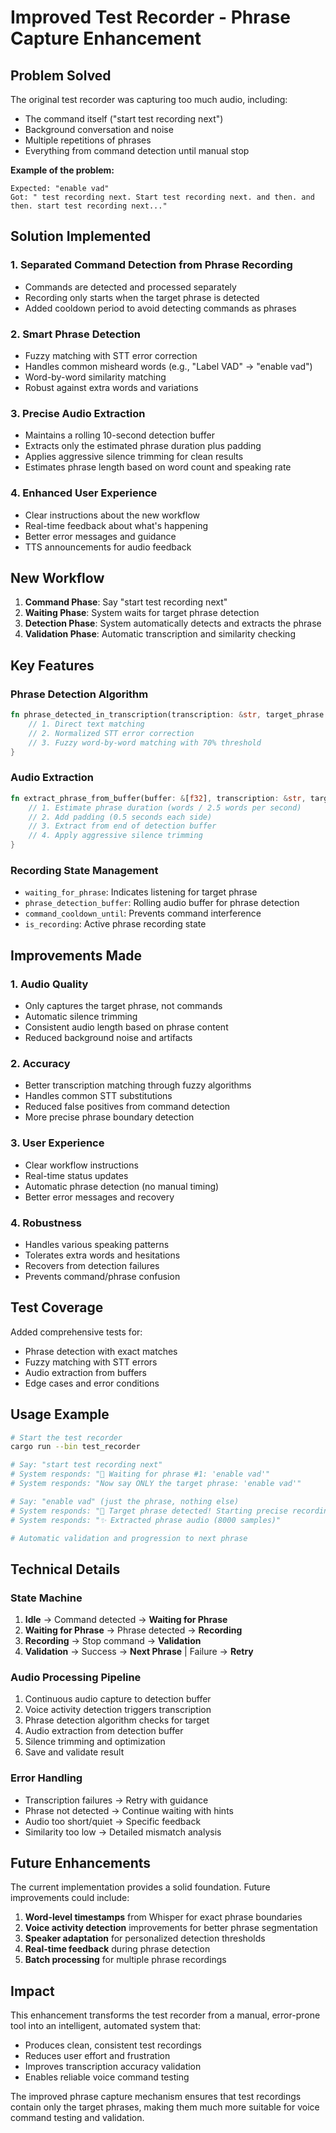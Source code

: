 # Improved Test Recorder - Phrase Capture Enhancement

## Problem Solved

The original test recorder was capturing too much audio, including:
- The command itself ("start test recording next")
- Background conversation and noise
- Multiple repetitions of phrases
- Everything from command detection until manual stop

**Example of the problem:**
```
Expected: "enable vad"
Got: " test recording next. Start test recording next. and then. and then. start test recording next..."
```

## Solution Implemented

### 1. **Separated Command Detection from Phrase Recording**
- Commands are detected and processed separately
- Recording only starts when the target phrase is detected
- Added cooldown period to avoid detecting commands as phrases

### 2. **Smart Phrase Detection**
- Fuzzy matching with STT error correction
- Handles common misheard words (e.g., "Label VAD" → "enable vad")
- Word-by-word similarity matching
- Robust against extra words and variations

### 3. **Precise Audio Extraction**
- Maintains a rolling 10-second detection buffer
- Extracts only the estimated phrase duration plus padding
- Applies aggressive silence trimming for clean results
- Estimates phrase length based on word count and speaking rate

### 4. **Enhanced User Experience**
- Clear instructions about the new workflow
- Real-time feedback about what's happening
- Better error messages and guidance
- TTS announcements for audio feedback

## New Workflow

1. **Command Phase**: Say "start test recording next"
2. **Waiting Phase**: System waits for target phrase detection
3. **Detection Phase**: System automatically detects and extracts the phrase
4. **Validation Phase**: Automatic transcription and similarity checking

## Key Features

### Phrase Detection Algorithm
```rust
fn phrase_detected_in_transcription(transcription: &str, target_phrase: &str) -> bool {
    // 1. Direct text matching
    // 2. Normalized STT error correction
    // 3. Fuzzy word-by-word matching with 70% threshold
}
```

### Audio Extraction
```rust
fn extract_phrase_from_buffer(buffer: &[f32], transcription: &str, target_phrase: &str) -> Option<Vec<f32>> {
    // 1. Estimate phrase duration (words / 2.5 words per second)
    // 2. Add padding (0.5 seconds each side)
    // 3. Extract from end of detection buffer
    // 4. Apply aggressive silence trimming
}
```

### Recording State Management
- `waiting_for_phrase`: Indicates listening for target phrase
- `phrase_detection_buffer`: Rolling audio buffer for phrase detection
- `command_cooldown_until`: Prevents command interference
- `is_recording`: Active phrase recording state

## Improvements Made

### 1. **Audio Quality**
- Only captures the target phrase, not commands
- Automatic silence trimming
- Consistent audio length based on phrase content
- Reduced background noise and artifacts

### 2. **Accuracy**
- Better transcription matching through fuzzy algorithms
- Handles common STT substitutions
- Reduced false positives from command detection
- More precise phrase boundary detection

### 3. **User Experience**
- Clear workflow instructions
- Real-time status updates
- Automatic phrase detection (no manual timing)
- Better error messages and recovery

### 4. **Robustness**
- Handles various speaking patterns
- Tolerates extra words and hesitations
- Recovers from detection failures
- Prevents command/phrase confusion

## Test Coverage

Added comprehensive tests for:
- Phrase detection with exact matches
- Fuzzy matching with STT errors
- Audio extraction from buffers
- Edge cases and error conditions

## Usage Example

```bash
# Start the test recorder
cargo run --bin test_recorder

# Say: "start test recording next"
# System responds: "🎯 Waiting for phrase #1: 'enable vad'"
# System responds: "Now say ONLY the target phrase: 'enable vad'"

# Say: "enable vad" (just the phrase, nothing else)
# System responds: "🎯 Target phrase detected! Starting precise recording..."
# System responds: "✨ Extracted phrase audio (8000 samples)"

# Automatic validation and progression to next phrase
```

## Technical Details

### State Machine
1. **Idle** → Command detected → **Waiting for Phrase**
2. **Waiting for Phrase** → Phrase detected → **Recording**
3. **Recording** → Stop command → **Validation**
4. **Validation** → Success → **Next Phrase** | Failure → **Retry**

### Audio Processing Pipeline
1. Continuous audio capture to detection buffer
2. Voice activity detection triggers transcription
3. Phrase detection algorithm checks for target
4. Audio extraction from detection buffer
5. Silence trimming and optimization
6. Save and validate result

### Error Handling
- Transcription failures → Retry with guidance
- Phrase not detected → Continue waiting with hints
- Audio too short/quiet → Specific feedback
- Similarity too low → Detailed mismatch analysis

## Future Enhancements

The current implementation provides a solid foundation. Future improvements could include:

1. **Word-level timestamps** from Whisper for exact phrase boundaries
2. **Voice activity detection** improvements for better phrase segmentation  
3. **Speaker adaptation** for personalized detection thresholds
4. **Real-time feedback** during phrase detection
5. **Batch processing** for multiple phrase recordings

## Impact

This enhancement transforms the test recorder from a manual, error-prone tool into an intelligent, automated system that:
- Produces clean, consistent test recordings
- Reduces user effort and frustration
- Improves transcription accuracy validation
- Enables reliable voice command testing

The improved phrase capture mechanism ensures that test recordings contain only the target phrases, making them much more suitable for voice command testing and validation.
